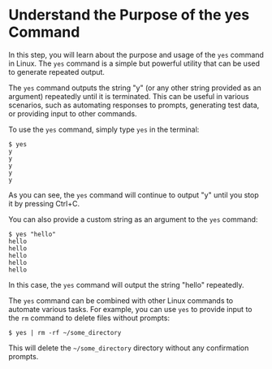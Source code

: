 # Understand the Purpose of the yes Command

In this step, you will learn about the purpose and usage of the `yes` command in Linux. The `yes` command is a simple but powerful utility that can be used to generate repeated output.

The `yes` command outputs the string "y" (or any other string provided as an argument) repeatedly until it is terminated. This can be useful in various scenarios, such as automating responses to prompts, generating test data, or providing input to other commands.

To use the `yes` command, simply type `yes` in the terminal:

```
$ yes
y
y
y
y
y
```

As you can see, the `yes` command will continue to output "y" until you stop it by pressing Ctrl+C.

You can also provide a custom string as an argument to the `yes` command:

```
$ yes "hello"
hello
hello
hello
hello
hello
```

In this case, the `yes` command will output the string "hello" repeatedly.

The `yes` command can be combined with other Linux commands to automate various tasks. For example, you can use `yes` to provide input to the `rm` command to delete files without prompts:

```
$ yes | rm -rf ~/some_directory
```

This will delete the `~/some_directory` directory without any confirmation prompts.
